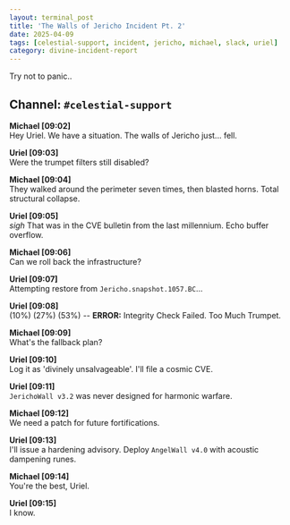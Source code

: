 ```yaml
---
layout: terminal_post
title: 'The Walls of Jericho Incident Pt. 2'
date: 2025-04-09
tags: [celestial-support, incident, jericho, michael, slack, uriel]
category: divine-incident-report
---
```


Try not to panic..

## Channel: `#celestial-support`

**Michael [09:02]**  
Hey Uriel. We have a situation. The walls of Jericho just... fell.

**Uriel [09:03]**  
Were the trumpet filters still disabled?

**Michael [09:04]**  
They walked around the perimeter seven times, then blasted horns. Total structural collapse.

**Uriel [09:05]**  
_sigh_ That was in the CVE bulletin from the last millennium. Echo buffer overflow.

**Michael [09:06]**  
Can we roll back the infrastructure?

**Uriel [09:07]**  
Attempting restore from `Jericho.snapshot.1057.BC`...

**Uriel [09:08]**  
(10%) (27%) (53%) -- **ERROR:** Integrity Check Failed. Too Much Trumpet.

**Michael [09:09]**  
What's the fallback plan?

**Uriel [09:10]**  
Log it as 'divinely unsalvageable'. I'll file a cosmic CVE.

**Uriel [09:11]**  
`JerichoWall v3.2` was never designed for harmonic warfare.

**Michael [09:12]**  
We need a patch for future fortifications.

**Uriel [09:13]**  
I'll issue a hardening advisory. Deploy `AngelWall v4.0` with acoustic dampening runes.

**Michael [09:14]**  
You're the best, Uriel.

**Uriel [09:15]**  
I know.

